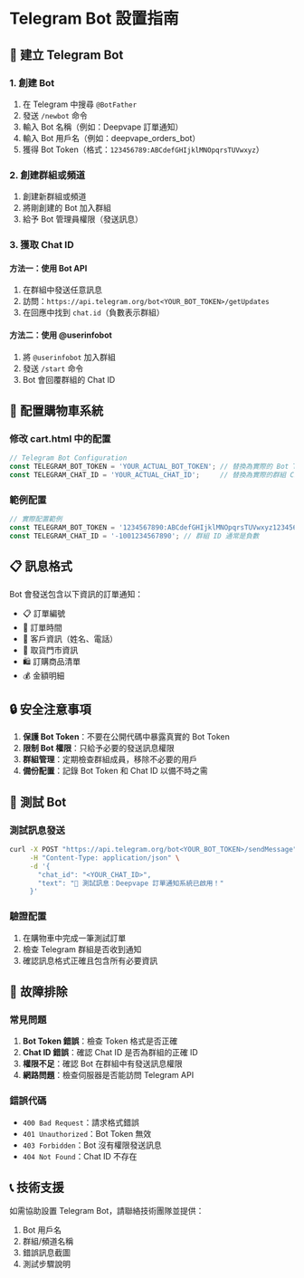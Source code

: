 # Telegram Bot 設置指南

## 📱 **建立 Telegram Bot**

### 1. 創建 Bot
1. 在 Telegram 中搜尋 `@BotFather`
2. 發送 `/newbot` 命令
3. 輸入 Bot 名稱（例如：Deepvape 訂單通知）
4. 輸入 Bot 用戶名（例如：deepvape_orders_bot）
5. 獲得 Bot Token（格式：`123456789:ABCdefGHIjklMNOpqrsTUVwxyz`）

### 2. 創建群組或頻道
1. 創建新群組或頻道
2. 將剛創建的 Bot 加入群組
3. 給予 Bot 管理員權限（發送訊息）

### 3. 獲取 Chat ID
#### 方法一：使用 Bot API
1. 在群組中發送任意訊息
2. 訪問：`https://api.telegram.org/bot<YOUR_BOT_TOKEN>/getUpdates`
3. 在回應中找到 `chat.id`（負數表示群組）

#### 方法二：使用 @userinfobot
1. 將 `@userinfobot` 加入群組
2. 發送 `/start` 命令
3. Bot 會回覆群組的 Chat ID

## 🔧 **配置購物車系統**

### 修改 cart.html 中的配置
```javascript
// Telegram Bot Configuration
const TELEGRAM_BOT_TOKEN = 'YOUR_ACTUAL_BOT_TOKEN'; // 替換為實際的 Bot Token
const TELEGRAM_CHAT_ID = 'YOUR_ACTUAL_CHAT_ID';     // 替換為實際的群組 Chat ID
```

### 範例配置
```javascript
// 實際配置範例
const TELEGRAM_BOT_TOKEN = '1234567890:ABCdefGHIjklMNOpqrsTUVwxyz123456789';
const TELEGRAM_CHAT_ID = '-1001234567890'; // 群組 ID 通常是負數
```

## 📋 **訊息格式**

Bot 會發送包含以下資訊的訂單通知：
- 📋 訂單編號
- 📅 訂單時間
- 👤 客戶資訊（姓名、電話）
- 🏪 取貨門市資訊
- 🛍️ 訂購商品清單
- 💰 金額明細

## 🔒 **安全注意事項**

1. **保護 Bot Token**：不要在公開代碼中暴露真實的 Bot Token
2. **限制 Bot 權限**：只給予必要的發送訊息權限
3. **群組管理**：定期檢查群組成員，移除不必要的用戶
4. **備份配置**：記錄 Bot Token 和 Chat ID 以備不時之需

## 🧪 **測試 Bot**

### 測試訊息發送
```bash
curl -X POST "https://api.telegram.org/bot<YOUR_BOT_TOKEN>/sendMessage" \
     -H "Content-Type: application/json" \
     -d '{
       "chat_id": "<YOUR_CHAT_ID>",
       "text": "🧪 測試訊息：Deepvape 訂單通知系統已啟用！"
     }'
```

### 驗證配置
1. 在購物車中完成一筆測試訂單
2. 檢查 Telegram 群組是否收到通知
3. 確認訊息格式正確且包含所有必要資訊

## 🚨 **故障排除**

### 常見問題
1. **Bot Token 錯誤**：檢查 Token 格式是否正確
2. **Chat ID 錯誤**：確認 Chat ID 是否為群組的正確 ID
3. **權限不足**：確認 Bot 在群組中有發送訊息權限
4. **網路問題**：檢查伺服器是否能訪問 Telegram API

### 錯誤代碼
- `400 Bad Request`：請求格式錯誤
- `401 Unauthorized`：Bot Token 無效
- `403 Forbidden`：Bot 沒有權限發送訊息
- `404 Not Found`：Chat ID 不存在

## 📞 **技術支援**

如需協助設置 Telegram Bot，請聯絡技術團隊並提供：
1. Bot 用戶名
2. 群組/頻道名稱
3. 錯誤訊息截圖
4. 測試步驟說明 